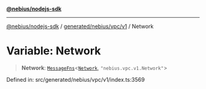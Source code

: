 [**@nebius/nodejs-sdk**](../../../../../README.md)

---

[@nebius/nodejs-sdk](../../../../../README.md) / [generated/nebius/vpc/v1](../README.md) / Network

# Variable: Network

> **Network**: [`MessageFns`](../../../../../runtime/protos/core/interfaces/MessageFns.md)\<[`Network`](../interfaces/Network.md), `"nebius.vpc.v1.Network"`\>

Defined in: src/generated/nebius/vpc/v1/index.ts:3569
